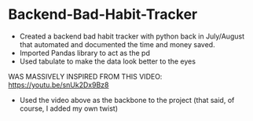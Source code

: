 # Backend-Bad-Habit-Tracker
- Created a backend bad habit tracker with python back in July/August that automated and documented the time and money saved.
- Imported Pandas library to act as the pd
- Used tabulate to make the data look better to the eyes



WAS MASSIVELY INSPIRED FROM THIS VIDEO: https://youtu.be/snUk2Dx9Bz8
- Used the video above as the backbone to the project (that said, of course, I added my own twist)
